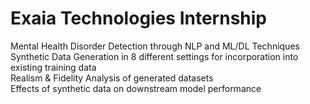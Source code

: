 # Exaia Technologies Internship  
Mental Health Disorder Detection through NLP and ML/DL Techniques    
Synthetic Data Generation in 8 different settings for incorporation into existing training data  
Realism & Fidelity Analysis of generated datasets  
Effects of synthetic data on downstream model performance
